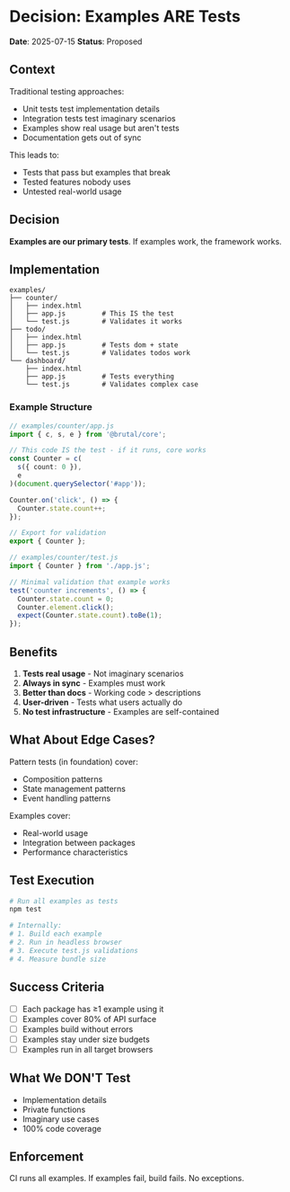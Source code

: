 # Decision: Examples ARE Tests

**Date**: 2025-07-15
**Status**: Proposed

## Context

Traditional testing approaches:
- Unit tests test implementation details
- Integration tests test imaginary scenarios  
- Examples show real usage but aren't tests
- Documentation gets out of sync

This leads to:
- Tests that pass but examples that break
- Tested features nobody uses
- Untested real-world usage

## Decision

**Examples are our primary tests**. If examples work, the framework works.

## Implementation

```
examples/
├── counter/
│   ├── index.html
│   ├── app.js         # This IS the test
│   └── test.js        # Validates it works
├── todo/
│   ├── index.html
│   ├── app.js         # Tests dom + state
│   └── test.js        # Validates todos work
└── dashboard/
    ├── index.html
    ├── app.js         # Tests everything
    └── test.js        # Validates complex case
```

### Example Structure

```typescript
// examples/counter/app.js
import { c, s, e } from '@brutal/core';

// This code IS the test - if it runs, core works
const Counter = c(
  s({ count: 0 }),
  e
)(document.querySelector('#app'));

Counter.on('click', () => {
  Counter.state.count++;
});

// Export for validation
export { Counter };
```

```typescript
// examples/counter/test.js
import { Counter } from './app.js';

// Minimal validation that example works
test('counter increments', () => {
  Counter.state.count = 0;
  Counter.element.click();
  expect(Counter.state.count).toBe(1);
});
```

## Benefits

1. **Tests real usage** - Not imaginary scenarios
2. **Always in sync** - Examples must work
3. **Better than docs** - Working code > descriptions
4. **User-driven** - Tests what users actually do
5. **No test infrastructure** - Examples are self-contained

## What About Edge Cases?

Pattern tests (in foundation) cover:
- Composition patterns
- State management patterns
- Event handling patterns

Examples cover:
- Real-world usage
- Integration between packages
- Performance characteristics

## Test Execution

```bash
# Run all examples as tests
npm test

# Internally:
# 1. Build each example
# 2. Run in headless browser
# 3. Execute test.js validations
# 4. Measure bundle size
```

## Success Criteria

- [ ] Each package has ≥1 example using it
- [ ] Examples cover 80% of API surface
- [ ] Examples build without errors
- [ ] Examples stay under size budgets
- [ ] Examples run in all target browsers

## What We DON'T Test

- Implementation details
- Private functions
- Imaginary use cases
- 100% code coverage

## Enforcement

CI runs all examples. If examples fail, build fails. No exceptions.